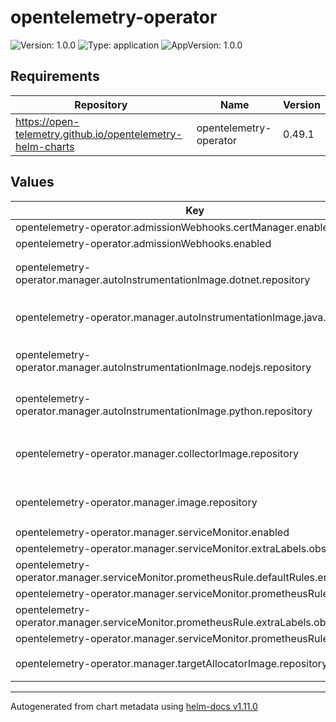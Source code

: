 # opentelemetry-operator

![Version: 1.0.0](https://img.shields.io/badge/Version-1.0.0-informational?style=flat-square) ![Type: application](https://img.shields.io/badge/Type-application-informational?style=flat-square) ![AppVersion: 1.0.0](https://img.shields.io/badge/AppVersion-1.0.0-informational?style=flat-square)

## Requirements

| Repository | Name | Version |
|------------|------|---------|
| https://open-telemetry.github.io/opentelemetry-helm-charts | opentelemetry-operator | 0.49.1 |

## Values

| Key | Type | Default | Description |
|-----|------|---------|-------------|
| opentelemetry-operator.admissionWebhooks.certManager.enabled | bool | `true` |  |
| opentelemetry-operator.admissionWebhooks.enabled | bool | `true` |  |
| opentelemetry-operator.manager.autoInstrumentationImage.dotnet.repository | string | `"ghcr.io/open-telemetry/opentelemetry-operator/autoinstrumentation-dotnet"` |  |
| opentelemetry-operator.manager.autoInstrumentationImage.java.repository | string | `"ghcr.io/open-telemetry/opentelemetry-operator/autoinstrumentation-java"` |  |
| opentelemetry-operator.manager.autoInstrumentationImage.nodejs.repository | string | `"ghcr.io/open-telemetry/opentelemetry-operator/autoinstrumentation-nodejs"` |  |
| opentelemetry-operator.manager.autoInstrumentationImage.python.repository | string | `"ghcr.io/open-telemetry/opentelemetry-operator/autoinstrumentation-python"` |  |
| opentelemetry-operator.manager.collectorImage.repository | string | `"ghcr.io/open-telemetry/opentelemetry-collector-releases/opentelemetry-collector-contrib"` |  |
| opentelemetry-operator.manager.image.repository | string | `"ghcr.io/open-telemetry/opentelemetry-operator/opentelemetry-operator"` |  |
| opentelemetry-operator.manager.serviceMonitor.enabled | bool | `true` |  |
| opentelemetry-operator.manager.serviceMonitor.extraLabels.observability | string | `"portefaix"` |  |
| opentelemetry-operator.manager.serviceMonitor.prometheusRule.defaultRules.enabled | bool | `true` |  |
| opentelemetry-operator.manager.serviceMonitor.prometheusRule.enabled | bool | `true` |  |
| opentelemetry-operator.manager.serviceMonitor.prometheusRule.extraLabels.observability | string | `"portefaix"` |  |
| opentelemetry-operator.manager.serviceMonitor.prometheusRule.groups | list | `[]` |  |
| opentelemetry-operator.manager.targetAllocatorImage.repository | string | `"ghcr.io/open-telemetry/opentelemetry-operator/target-allocator"` |  |

----------------------------------------------
Autogenerated from chart metadata using [helm-docs v1.11.0](https://github.com/norwoodj/helm-docs/releases/v1.11.0)
